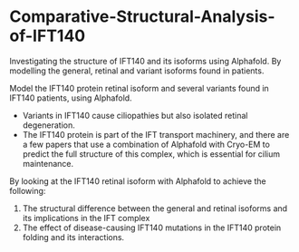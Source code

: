# Comparative-Structural-Analysis-of-IFT140

Investigating the structure of IFT140 and its isoforms using Alphafold. By modelling the general, retinal and variant isoforms found in patients.

Model the IFT140 protein retinal isoform and several variants found in IFT140 patients, using Alphafold.

- Variants in IFT140 cause ciliopathies but also isolated retinal degeneration.
- The IFT140 protein is part of the IFT transport machinery, and there are a few papers that use a combination of Alphafold with Cryo-EM to predict the full structure of this complex, which is essential for cilium maintenance.

By looking at the IFT140 retinal isoform with Alphafold to achieve the following:

1. The structural difference between the general and retinal isoforms and its implications in the IFT complex
3. The effect of disease-causing IFT140 mutations in the IFT140 protein folding and its interactions.

